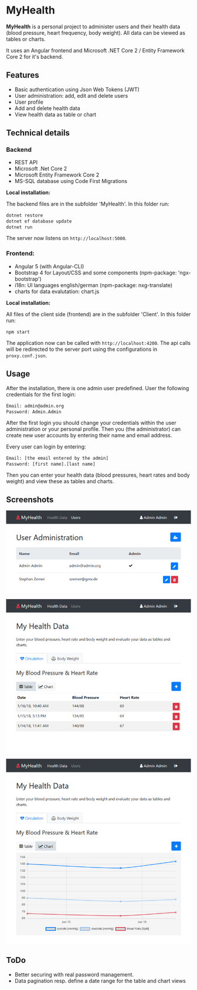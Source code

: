 # MyHealth
**MyHealth** is a personal project to administer users and their health data (blood pressure, heart frequency, body weight). All data can be viewed as tables or charts.

It uses an Angular frontend and Microsoft .NET Core 2 / Entity Framework Core 2 for it's backend.

## Features

* Basic authentication using Json Web Tokens (JWT)
* User administration: add, edit and delete users
* User profile
* Add and delete health data
* View health data as table or chart

## Technical details
### Backend ###
* REST API
* Microsoft .Net Core 2
* Microsoft Entity Framework Core 2
* MS-SQL database using Code First Migrations

**Local installation:**

The backend files are in the subfolder 'MyHealth'. In this folder run:
```
dotnet restore
dotnet ef database update
dotnet run
```
The server now listens on `http://localhost:5000`.

### Frontend:
* Angular 5 (with Angular-CLI)
* Bootstrap 4 for Layout/CSS and some components (npm-package: 'ngx-bootstrap')
* i18n: UI languages english/german (npm-package: nxg-translate)
* charts for data evalutation: chart.js

**Local installation:**

All files of the client side (frontend) are in the subfolder 'Client'. In this folder run:
```
npm start
```
The application now can be called with `http://localhost:4200`. The api calls will be redirected to the server port using the configurations in `proxy.conf.json`.
## Usage
After the installation, there is one admin user predefined. User the following credentials for the first login:
```
Email: admin@admin.org
Password: Admin.Admin
```

After the first login you should change your credentials within the user administration or your personal profile.
Then you (the administrator) can create new user accounts by entering their name and email address.

Every user can login by entering:
```
Email: [the email entered by the admin]
Password: [first name].[last name]
```
Then you can enter your health data (blood pressures, heart rates and body weight) and view these as tables and charts.
## Screenshots
![User Administration](https://github.com/szerner/my-health/blob/master/screenshots/admin-user.png)

![Data Table View](https://github.com/szerner/my-health/blob/master/screenshots/data-table.png)

![Data Chart View](https://github.com/szerner/my-health/blob/master/screenshots/data-chart.png)
## ToDo
* Better securing with real password management.
* Data pagination resp. define a date range for the table and chart views